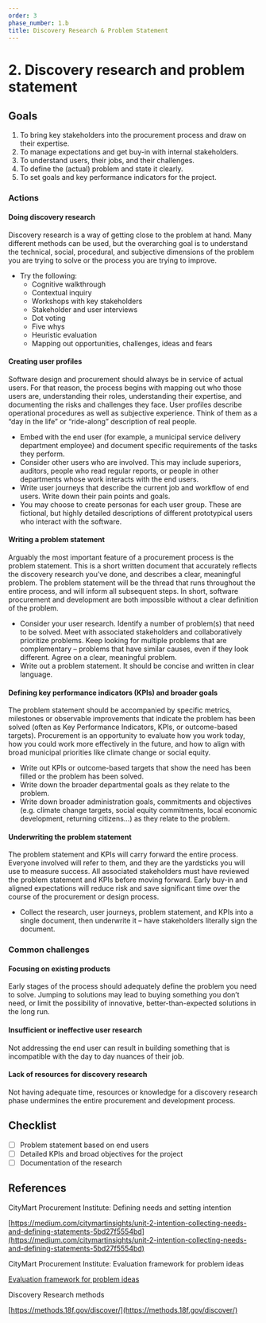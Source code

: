 ```yaml
---
order: 3
phase_number: 1.b
title: Discovery Research & Problem Statement
---
```


# 2. Discovery research and problem statement

## Goals

1. To bring key stakeholders into the procurement process and draw on their expertise.
2. To manage expectations and get buy-in with internal stakeholders.
3. To understand users, their jobs, and their challenges.
4. To define the (actual) problem and state it clearly.
5. To set goals and key performance indicators for the project.

### Actions

#### Doing discovery research

Discovery research is a way of getting close to the problem at hand. Many different methods can be used, but the overarching goal is to understand the technical, social, procedural, and subjective dimensions of the problem you are trying to solve or the process you are trying to improve.

* Try the following:
  * Cognitive walkthrough
  * Contextual inquiry
  * Workshops with key stakeholders
  * Stakeholder and user interviews
  * Dot voting
  * Five whys
  * Heuristic evaluation
  * Mapping out opportunities, challenges, ideas and fears

#### Creating user profiles

Software design and procurement should always be in service of actual users. For that reason, the process begins with mapping out who those users are, understanding their roles, understanding their expertise, and documenting the risks and challenges they face. User profiles describe operational procedures as well as subjective experience. Think of them as a “day in the life” or “ride-along” description of real people.

* Embed with the end user (for example, a municipal service delivery department employee) and document specific requirements of the tasks they perform.
* Consider other users who are involved. This may include superiors, auditors, people who read regular reports, or people in other departments whose work interacts with the end users.
* Write user journeys that describe the current job and workflow of end users. Write down their pain points and goals.
* You may choose to create personas for each user group. These are fictional, but highly detailed descriptions of different prototypical users who interact with the software.

#### Writing a problem statement

Arguably the most important feature of a procurement process is the problem statement. This is a short written document that accurately reflects the discovery research you’ve done, and describes a clear, meaningful problem. The problem statement will be the thread that runs throughout the entire process, and will inform all subsequent steps. In short, software procurement and development are both impossible without a clear definition of the problem.

* Consider your user research. Identify a number of problem(s) that need to be solved. Meet with associated stakeholders and collaboratively prioritize problems. Keep looking for multiple problems that are complementary – problems that have similar causes, even if they look different. Agree on a clear, meaningful problem.
* Write out a problem statement. It should be concise and written in clear language.

#### Defining key performance indicators (KPIs) and broader goals

The problem statement should be accompanied by specific metrics, milestones or observable improvements that indicate the problem has been solved (often as Key Performance Indicators, KPIs, or outcome-based targets). Procurement is an opportunity to evaluate how you work today, how you could work more effectively in the future, and how to align with broad municipal priorities like climate change or social equity.

* Write out KPIs or outcome-based targets that show the need has been filled or the problem has been solved.
* Write down the broader departmental goals as they relate to the problem.
* Write down broader administration goals, commitments and objectives (e.g. climate change targets, social equity commitments, local economic development, returning citizens…) as they relate to the problem.

#### Underwriting the problem statement

The problem statement and KPIs will carry forward the entire process. Everyone involved will refer to them, and they are the yardsticks you will use to measure success. All associated stakeholders must have reviewed the problem statement and KPIs before moving forward. Early buy-in and aligned expectations will reduce risk and save significant time over the course of the procurement or design process.

* Collect the research, user journeys, problem statement, and KPIs into a single document, then underwrite it – have stakeholders literally sign the document.

### Common challenges

#### Focusing on existing products

Early stages of the process should adequately define the problem you need to solve. Jumping to solutions may lead to buying something you don’t need, or limit the possibility of innovative, better-than-expected solutions in the long run.

#### Insufficient or ineffective user research

Not addressing the end user can result in building something that is incompatible with the day to day nuances of their job.

#### Lack of resources for discovery research

Not having adequate time, resources or knowledge for a discovery research phase undermines the entire procurement and development process.

## Checklist

* [ ] Problem statement based on end users
* [ ] Detailed KPIs and broad objectives for the project
* [ ] Documentation of the research

## References

CityMart Procurement Institute: Defining needs and setting intention

[https://medium.com/citymartinsights/unit-2-intention-collecting-needs-and-defining-statements-5bd27f5554bd](https://medium.com/citymartinsights/unit-2-intention-collecting-needs-and-defining-statements-5bd27f5554bd)

CityMart Procurement Institute: Evaluation framework for problem ideas

[Evaluation framework for problem ideas](https://miro.medium.com/max/1400/0*eF6XTu_mo_9hYAL5)

Discovery Research methods

[https://methods.18f.gov/discover/](https://methods.18f.gov/discover/)

